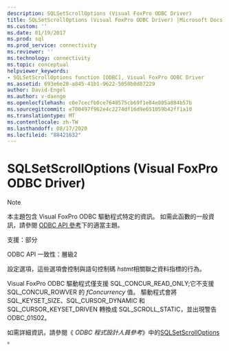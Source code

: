 ```yaml
---
description: SQLSetScrollOptions (Visual FoxPro ODBC Driver)
title: SQLSetScrollOptions (Visual FoxPro ODBC Driver) |Microsoft Docs
ms.custom: ''
ms.date: 01/19/2017
ms.prod: sql
ms.prod_service: connectivity
ms.reviewer: ''
ms.technology: connectivity
ms.topic: conceptual
helpviewer_keywords:
- SQLSetScrollOptions function [ODBC], Visual FoxPro ODBC Driver
ms.assetid: 693e6e28-a845-41b1-9622-5058b0d87229
author: David-Engel
ms.author: v-daenge
ms.openlocfilehash: c0e7cecfb0ce7640575cb69f1e84e805a884b57b
ms.sourcegitcommit: e700497f962e4c2274df16d9e651059b42ff1a10
ms.translationtype: MT
ms.contentlocale: zh-TW
ms.lasthandoff: 08/17/2020
ms.locfileid: "88421632"
---
```

# <a name="sqlsetscrolloptions-visual-foxpro-odbc-driver"></a>SQLSetScrollOptions (Visual FoxPro ODBC Driver)
> [!NOTE]  
>  本主題包含 Visual FoxPro ODBC 驅動程式特定的資訊。 如需此函數的一般資訊，請參閱 [ODBC API 參考](../../odbc/reference/syntax/odbc-api-reference.md)下的適當主題。  
  
 支援：部分  
  
 ODBC API 一致性：層級2  
  
 設定選項，這些選項會控制與語句控制碼 *hstmt*相關聯之資料指標的行為。  
  
 Visual FoxPro ODBC 驅動程式僅支援 SQL_CONCUR_READ_ONLY;它不支援 SQL_CONCUR_ROWVER 的 *fConcurrency* 值。 驅動程式會將 SQL_KEYSET_SIZE、SQL_CURSOR_DYNAMIC 和 SQL_CURSOR_KEYSET_DRIVEN 轉換成 SQL_SCROLL_STATIC，並出現警告 ODBC_01S02。  
  
 如需詳細資訊，請參閱《 *ODBC 程式設計人員參考*》中的[SQLSetScrollOptions](../../odbc/reference/syntax/sqlsetscrolloptions-function.md) 。
